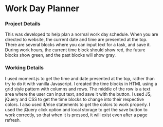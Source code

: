 <h1>Work Day Planner</h1>
<h3>Project Details</h3>
<p>This was developed to help plan a normal work day schedule. When you are directed to website, the current date and time are presented at the top. There are several blocks where you can input text for a task, and save it. During work hours, the current time block should show red, the future blocks show green, and the past blocks will show gray.</p>
<h3>Working Details</h3>
<p>I used moment.js to get the time and date presented at the top, rather than try to do it with vanilla Javascript. I created the time blocks in HTML using a grid style pattern with columns and rows. The middle of the row is a text area where the user can input text, and save it with the button. I used JS, jQuery and CSS to get the time blocks to change into their respective colors. I also used if/else statements to get the colors to work properly. I used the jQuery click option and local storage to get the save button to work correctly, so that when it is pressed, it will exist even after a page refresh.</p>